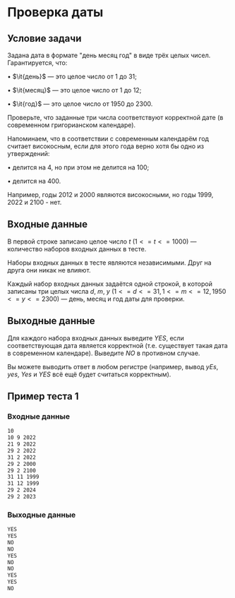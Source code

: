 # Проверка даты

## Условие задачи

Задана дата в формате "день месяц год" в виде трёх целых чисел. Гарантируется, что:

$\bullet$ $\it{день}$ — это целое число от 1 до 31;

$\bullet$ $\it{месяц}$ — это целое число от 1 до 12;

$\bullet$ $\it{год}$ — это целое число от 1950 до 2300.

Проверьте, что заданные три числа соответствуют корректной дате (в современном григорианском календаре).

Напоминаем, что в соответствии с современным календарём год считает високосным, если для этого года верно хотя бы одно из утверждений:

$\bullet$ делится на 4, но при этом не делится на 100;

$\bullet$ делится на 400.

Например, годы 2012 и 2000 являются високосными, но годы 1999, 2022 и 2100 - нет.

## Входные данные

В первой строке записано целое число  $t$ ($1 <= t <= 1000$) —  количество наборов входных данных в тесте.

Наборы входных данных в тесте являются независимыми. Друг на друга они никак не влияют.

Каждый набор входных данных задаётся одной строкой, в которой записаны три целых числа $d$, $m$, $y$ ($1 <= d <= 31, 1 <= m <= 12, 1950 <= y <= 2300$) — день, месяц и год даты для проверки.

## Выходные данные

Для каждого набора входных данных выведите ${YES}$, если соответствующая дата является корректной (т.е. существует такая дата в современном календаре). Выведите ${NO}$ в противном случае.

Вы можете выводить ответ в любом регистре (например, вывод ${yEs}$,
${yes}$, ${Yes}$ и ${YES}$ всё ещё будет считаться корректным).

## Пример теста 1

### Входные данные

```bash
10
10 9 2022
21 9 2022
29 2 2022
31 2 2022
29 2 2000
29 2 2100
31 11 1999
31 12 1999
29 2 2024
29 2 2023
```

### Выходные данные

```bash
YES
YES
NO
NO
YES
NO
NO
YES
YES
NO
```
